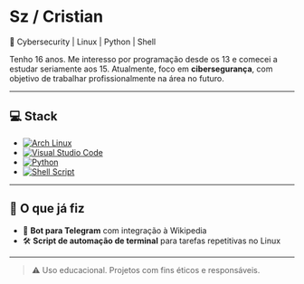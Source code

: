 # Sz / Cristian

🎯 Cybersecurity | Linux | Python | Shell

Tenho 16 anos. Me interesso por programação desde os 13 e comecei a estudar seriamente aos 15. Atualmente, foco em **cibersegurança**, com objetivo de trabalhar profissionalmente na área no futuro.

---

## 💻 Stack

- [![Arch Linux](https://img.shields.io/badge/Arch%20Linux-1793D1?style=flat&logo=arch-linux&logoColor=white)](https://archlinux.org/)
- [![Visual Studio Code](https://img.shields.io/badge/VS%20Code-007ACC?style=flat&logo=visual-studio-code&logoColor=white)](https://code.visualstudio.com/)
- [![Python](https://img.shields.io/badge/Python-3776AB?style=flat&logo=python&logoColor=white)](https://www.python.org/)
- [![Shell Script](https://img.shields.io/badge/Shell%20Script-4EAA25?style=flat&logo=gnu-bash&logoColor=white)](https://www.gnu.org/software/bash/)

---

## 📂 O que já fiz

- 🤖 **Bot para Telegram** com integração à Wikipedia  
- 🛠️ **Script de automação de terminal** para tarefas repetitivas no Linux

---

> ⚠️ Uso educacional. Projetos com fins éticos e responsáveis.

